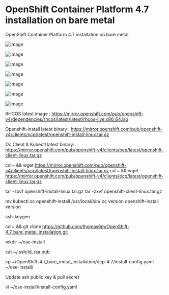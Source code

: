 # OpenShift Container Platform 4.7 installation on bare metal
OpenShift Container Platform 4.7 installation on bare metal


![image](https://user-images.githubusercontent.com/20621916/110802174-e7d4ac00-82b8-11eb-9201-2b50f9cb8a0d.png)

![image](https://user-images.githubusercontent.com/20621916/110803087-cd4f0280-82b9-11eb-8772-615f6b978524.png)

![image](https://user-images.githubusercontent.com/20621916/110800131-dbe7ea80-82b6-11eb-9529-f5fe780a4b97.png)

![image](https://user-images.githubusercontent.com/20621916/110803927-a80ec400-82ba-11eb-81d3-6411a691e2fa.png)


![image](https://user-images.githubusercontent.com/20621916/110801837-93c9c780-82b8-11eb-9e8d-0d66abe8f2a7.png)



![image](https://user-images.githubusercontent.com/20621916/110802813-8234ef80-82b9-11eb-9dbb-8172f6a35643.png)


![image](https://user-images.githubusercontent.com/20621916/110803468-30409980-82ba-11eb-8c4d-2e662df261a0.png)

RHCOS latest image :
https://mirror.openshift.com/pub/openshift-v4/dependencies/rhcos/latest/latest/rhcos-live.x86_64.iso 

Openshift-install latest binary :
https://mirror.openshift.com/pub/openshift-v4/clients/ocp/latest/openshift-install-linux.tar.gz

Oc Client & Kubectl latest binary:
https://mirror.openshift.com/pub/openshift-v4/clients/ocp/latest/openshift-client-linux.tar.gz

cd ~ && wget https://mirror.openshift.com/pub/openshift-v4/clients/ocp/latest/openshift-install-linux.tar.gz
cd ~ && wget https://mirror.openshift.com/pub/openshift-v4/clients/ocp/latest/openshift-client-linux.tar.gz

tar -zxvf openshift-install-linux.tar.gz
tar -zxvf openshift-client-linux.tar.gz

mv kubectl oc openshift-install /usr/local/bin/
oc version
openshift-install version

ssh-keygen

cd ~ &&  git clone https://github.com/thomas6m/OpenShift-4.7_bare_metal_installation.git

mkdir ~/ose-install

cat ~/.ssh/id_rsa.pub

cp ~/OpenShift-4.7_bare_metal_installation/ocp-4.7/install-config.yaml  ~/ose-install/

Update ssh public key & pull secret

vi ~/ose-install/install-config.yaml
